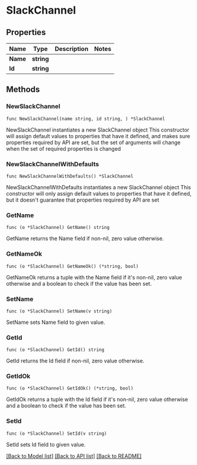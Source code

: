 # SlackChannel

## Properties

Name | Type | Description | Notes
------------ | ------------- | ------------- | -------------
**Name** | **string** |  | 
**Id** | **string** |  | 

## Methods

### NewSlackChannel

`func NewSlackChannel(name string, id string, ) *SlackChannel`

NewSlackChannel instantiates a new SlackChannel object
This constructor will assign default values to properties that have it defined,
and makes sure properties required by API are set, but the set of arguments
will change when the set of required properties is changed

### NewSlackChannelWithDefaults

`func NewSlackChannelWithDefaults() *SlackChannel`

NewSlackChannelWithDefaults instantiates a new SlackChannel object
This constructor will only assign default values to properties that have it defined,
but it doesn't guarantee that properties required by API are set

### GetName

`func (o *SlackChannel) GetName() string`

GetName returns the Name field if non-nil, zero value otherwise.

### GetNameOk

`func (o *SlackChannel) GetNameOk() (*string, bool)`

GetNameOk returns a tuple with the Name field if it's non-nil, zero value otherwise
and a boolean to check if the value has been set.

### SetName

`func (o *SlackChannel) SetName(v string)`

SetName sets Name field to given value.


### GetId

`func (o *SlackChannel) GetId() string`

GetId returns the Id field if non-nil, zero value otherwise.

### GetIdOk

`func (o *SlackChannel) GetIdOk() (*string, bool)`

GetIdOk returns a tuple with the Id field if it's non-nil, zero value otherwise
and a boolean to check if the value has been set.

### SetId

`func (o *SlackChannel) SetId(v string)`

SetId sets Id field to given value.



[[Back to Model list]](../README.md#documentation-for-models) [[Back to API list]](../README.md#documentation-for-api-endpoints) [[Back to README]](../README.md)


